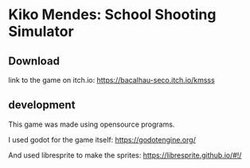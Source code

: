 # Kiko Mendes: School Shooting Simulator

## Download
link to the game on itch.io: https://bacalhau-seco.itch.io/kmsss

## development
This game was made using opensource programs.

I used godot for the game itself: https://godotengine.org/

And used libresprite to make the sprites: https://libresprite.github.io/#!/

